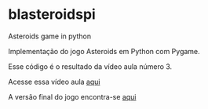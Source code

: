 # blasteroidspi
Asteroids game in python

Implementação do jogo Asteroids em Python com Pygame.

Esse código é o resultado da vídeo aula número 3.

Acesse essa vídeo aula [aqui](https://youtu.be/m5dJr6RJ8Ic)

A versão final do jogo encontra-se [aqui](https://github.com/camargo-advanced/blasteroidspi)

